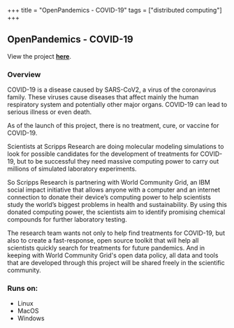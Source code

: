 +++
title = "OpenPandemics - COVID-19"
tags = ["distributed computing"]
+++

## OpenPandemics - COVID-19

View the project [**here**](https://www.worldcommunitygrid.org/research/opn1/overview.s).

### Overview

COVID-19 is a disease caused by SARS-CoV2, a virus of the coronavirus family. These viruses cause diseases that affect mainly the human respiratory system and potentially other major organs. COVID-19 can lead to serious illness or even death.

As of the launch of this project, there is no treatment, cure, or vaccine for COVID-19.

Scientists at Scripps Research are doing molecular modeling simulations to look for possible candidates for the development of treatments for COVID-19, but to be successful they need massive computing power to carry out millions of simulated laboratory experiments.

So Scripps Research is partnering with World Community Grid, an IBM social impact initiative that allows anyone with a computer and an internet connection to donate their device’s computing power to help scientists study the world’s biggest problems in health and sustainability. By using this donated computing power, the scientists aim to identify promising chemical compounds for further laboratory testing.

The research team wants not only to help find treatments for COVID-19, but also to create a fast-response, open source toolkit that will help all scientists quickly search for treatments for future pandemics. And in keeping with World Community Grid's open data policy, all data and tools that are developed through this project will be shared freely in the scientific community.

### Runs on:
- Linux
- MacOS
- Windows
